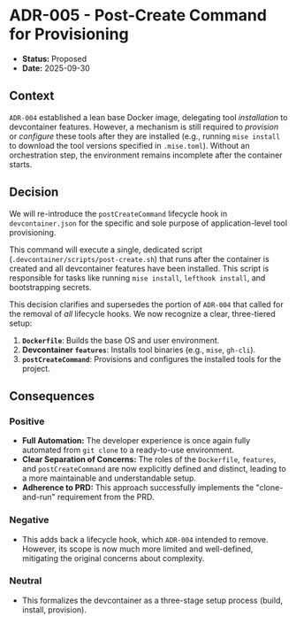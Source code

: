 # ADR-005 - Post-Create Command for Provisioning

*   **Status:** Proposed
*   **Date:** 2025-09-30

## Context

`ADR-004` established a lean base Docker image, delegating tool *installation* to devcontainer features. However, a mechanism is still required to *provision* or *configure* these tools after they are installed (e.g., running `mise install` to download the tool versions specified in `.mise.toml`). Without an orchestration step, the environment remains incomplete after the container starts.

## Decision

We will re-introduce the `postCreateCommand` lifecycle hook in `devcontainer.json` for the specific and sole purpose of application-level tool provisioning.

This command will execute a single, dedicated script (`.devcontainer/scripts/post-create.sh`) that runs after the container is created and all devcontainer features have been installed. This script is responsible for tasks like running `mise install`, `lefthook install`, and bootstrapping secrets.

This decision clarifies and supersedes the portion of `ADR-004` that called for the removal of *all* lifecycle hooks. We now recognize a clear, three-tiered setup:

1.  **`Dockerfile`**: Builds the base OS and user environment.
2.  **Devcontainer `features`**: Installs tool binaries (e.g., `mise`, `gh-cli`).
3.  **`postCreateCommand`**: Provisions and configures the installed tools for the project.

## Consequences

### Positive

*   **Full Automation:** The developer experience is once again fully automated from `git clone` to a ready-to-use environment.
*   **Clear Separation of Concerns:** The roles of the `Dockerfile`, `features`, and `postCreateCommand` are now explicitly defined and distinct, leading to a more maintainable and understandable setup.
*   **Adherence to PRD:** This approach successfully implements the "clone-and-run" requirement from the PRD.

### Negative

*   This adds back a lifecycle hook, which `ADR-004` intended to remove. However, its scope is now much more limited and well-defined, mitigating the original concerns about complexity.

### Neutral

*   This formalizes the devcontainer as a three-stage setup process (build, install, provision).
